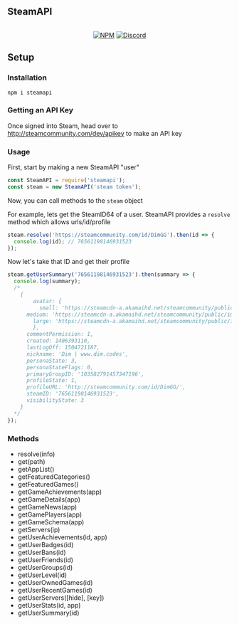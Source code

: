 ## SteamAPI
<div align="center">
	<p>
		<a href="https://www.npmjs.com/package/steamapi"><img src="https://nodei.co/npm/steamapi.png?compact=true" alt="" /></a>
	</p>
	<p>
		<a href="https://www.npmjs.com/package/steamapi"><img src="https://img.shields.io/npm/v/steamapi.svg?maxAge=3600" alt="NPM" /></a>
		<a href="https://dc.dim.codes"><img src="https://img.shields.io/discord/204352669731520512.svg?maxAge=3600" alt="Discord" /></a>
	</p>
</div>

## Setup
### Installation
```
npm i steamapi
```
### Getting an API Key
Once signed into Steam, head over to http://steamcommunity.com/dev/apikey to make an API key
### Usage
First, start by making a new SteamAPI "user"
```js
const SteamAPI = require('steamapi');
const steam = new SteamAPI('steam token');
```
Now, you can call methods to the `steam` object

For example, lets get the SteamID64 of a user. SteamAPI provides a `resolve` method which allows urls/id/profile
```js
steam.resolve('https://steamcommunity.com/id/DimGG').then(id => {
  console.log(id); // 76561198146931523
});
```
Now let's take that ID and get their profile
```js
steam.getUserSummary('76561198146931523').then(summary => {
  console.log(summary);
  /*
	{
		avatar: {
	 	  small: 'https://steamcdn-a.akamaihd.net/steamcommunity/public/images/avatars/7f/7fdf55394eb5765ef6f7be3b1d9f834fa9c824e8.jpg',
      medium: 'https://steamcdn-a.akamaihd.net/steamcommunity/public/images/avatars/7f/7fdf55394eb5765ef6f7be3b1d9f834fa9c824e8_medium.jpg',
    	large: 'https://steamcdn-a.akamaihd.net/steamcommunity/public/images/avatars/7f/7fdf55394eb5765ef6f7be3b1d9f834fa9c824e8_full.jpg'
		},
	  commentPermission: 1,
	  created: 1406393110,
	  lastLogOff: 1504721187,
	  nickname: 'Dim | www.dim.codes',
	  personaState: 3,
	  personaStateFlags: 0,
	  primaryGroupID: '103582791457347196',
	  profileState: 1,
	  profileURL: 'http://steamcommunity.com/id/DimGG/',
	  steamID: '76561198146931523',
	  visibilityState: 3
	}
  */
});
```
### Methods
- resolve(info)
- get(path)
- getAppList()
- getFeaturedCategories()
- getFeaturedGames()
- getGameAchievements(app)
- getGameDetails(app)
- getGameNews(app)
- getGamePlayers(app)
- getGameSchema(app)
- getServers(ip)
- getUserAchievements(id, app)
- getUserBadges(id)
- getUserBans(id)
- getUserFriends(id)
- getUserGroups(id)
- getUserLevel(id)
- getUserOwnedGames(id)
- getUserRecentGames(id)
- getUserServers([hide], [key])
- getUserStats(id, app)
- getUserSummary(id)